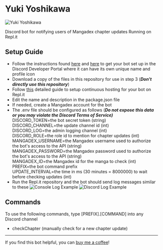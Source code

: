 # Yuki Yoshikawa

![Yuki Yoshikawa](https://i.imgur.com/hoqG1zW.jpg)      
     
Discord bot for notifying users of Mangadex chapter updates
Running on Repl.it

## Setup Guide

 - Follow the instructions found [here](https://discordjs.guide/preparations/setting-up-a-bot-application.html#creating-your-bot) and [here](https://discordjs.guide/preparations/adding-your-bot-to-servers.html) to get your bot set up in the Discord Developer Portal where it can have its own unique name and profile icon
 - Download a copy of the files in this repository for use in step 3 (***Don't directly use this repository***)
 - Follow [this](https://anidiots.guide/hosting/repl) detailed guide to setup continuous hosting for your bot on Repl.it 
 - Edit the name and description in the package.json file 
 - If needed, create a Mangadex account for the bot
 - The .env file should be configured as follows (***Do not expose this data or you may violate the Discord Terms of Service)***  
	DISCORD_TOKEN=the bot secret token (string)  
	DISCORD_CHANNEL=the update channel id (int)  
	DISCORD_LOG=the admin logging channel (int)  
	DISCORD_ROLE=the role id to mention for chapter updates (int)  
	MANGADEX_USERNAME=the Mangadex username used to authorize the bot's access to the API (string)  
	MANGADEX_PASSWORD=the Mangadex password used to authorize the bot's access to the API (string)  
	MANGADEX_ID=the Mangadex id for the manga to check (int)  
	PREFIX=the bot command prefix  
	UPDATE_INTERVAL=the time in ms (30 minutes = 8000000)  to wait before checking updates (int)  
 - Run the Repl.it repository and the bot should send log messages similar to these
![Console Log Example](https://i.imgur.com/85MQtLi.png)	 ![Discord Log Example](https://i.imgur.com/BVlng3W.png)
## Commands
To use the following commands, type [PREFIX].[COMMAND] into any Discord channel
 - checkChapter (manually check for a new chapter update)
---
If you find this bot helpful, you can [buy me a coffee](https://www.buymeacoffee.com/doongs)!
